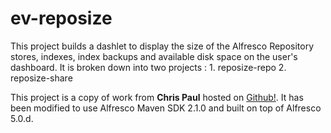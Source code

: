 ev-reposize
===========
This project builds a dashlet to display the size of the Alfresco Repository stores, indexes, index backups and available disk space on the user's dashboard. 
It is broken down into two projects :
	1. reposize-repo
	2. reposize-share

This project is a copy of work from **Chris Paul** hosted on [Github!](https://github.com/cmpaul/reposize). It has been modified to use Alfresco Maven SDK 2.1.0 and built on top of Alfresco 5.0.d.

